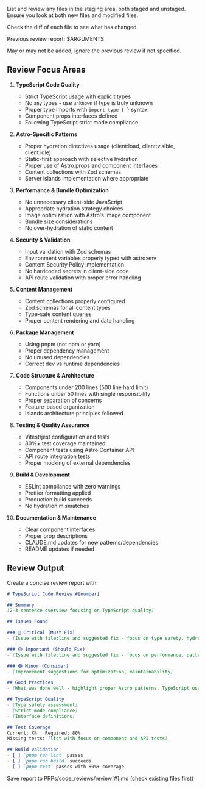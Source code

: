 List and review any files in the staging area, both staged and unstaged.
Ensure you look at both new files and modified files.

Check the diff of each file to see what has changed.

Previous review report: $ARGUMENTS

May or may not be added, ignore the previous review if not specified.

## Review Focus Areas

1. **TypeScript Code Quality**
   - Strict TypeScript usage with explicit types
   - No `any` types - use `unknown` if type is truly unknown
   - Proper type imports with `import type { }` syntax
   - Component props interfaces defined
   - Following TypeScript strict mode compliance

2. **Astro-Specific Patterns**
   - Proper hydration directives usage (client:load, client:visible, client:idle)
   - Static-first approach with selective hydration
   - Proper use of Astro.props and component interfaces
   - Content collections with Zod schemas
   - Server islands implementation where appropriate

3. **Performance & Bundle Optimization**
   - No unnecessary client-side JavaScript
   - Appropriate hydration strategy choices
   - Image optimization with Astro's Image component
   - Bundle size considerations
   - No over-hydration of static content

4. **Security & Validation**
   - Input validation with Zod schemas
   - Environment variables properly typed with astro:env
   - Content Security Policy implementation
   - No hardcoded secrets in client-side code
   - API route validation with proper error handling

5. **Content Management**
   - Content collections properly configured
   - Zod schemas for all content types
   - Type-safe content queries
   - Proper content rendering and data handling

6. **Package Management**
   - Using pnpm (not npm or yarn)
   - Proper dependency management
   - No unused dependencies
   - Correct dev vs runtime dependencies

7. **Code Structure & Architecture**
   - Components under 200 lines (500 line hard limit)
   - Functions under 50 lines with single responsibility
   - Proper separation of concerns
   - Feature-based organization
   - Islands architecture principles followed

8. **Testing & Quality Assurance**
   - Vitest/jest configuration and tests
   - 80%+ test coverage maintained
   - Component tests using Astro Container API
   - API route integration tests
   - Proper mocking of external dependencies

9. **Build & Development**
   - ESLint compliance with zero warnings
   - Prettier formatting applied
   - Production build succeeds
   - No hydration mismatches

10. **Documentation & Maintenance**
    - Clear component interfaces
    - Proper prop descriptions
    - CLAUDE.md updates for new patterns/dependencies
    - README updates if needed

## Review Output

Create a concise review report with:

```markdown
# TypeScript Code Review #[number]

## Summary
[2-3 sentence overview focusing on TypeScript quality]

## Issues Found

### 🔴 Critical (Must Fix)
- [Issue with file:line and suggested fix - focus on type safety, hydration, security]

### 🟡 Important (Should Fix)
- [Issue with file:line and suggested fix - focus on performance, patterns]

### 🟢 Minor (Consider)
- [Improvement suggestions for optimization, maintainability]

## Good Practices
- [What was done well - highlight proper Astro patterns, TypeScript usage]

## TypeScript Quality
- [Type safety assessment]
- [Strict mode compliance]
- [Interface definitions]

## Test Coverage
Current: X% | Required: 80%
Missing tests: [list with focus on component and API tests]

## Build Validation
- [ ] `pnpm run lint` passes
- [ ] `pnpm run build` succeeds
- [ ] `pnpm test` passes with 80%+ coverage
```

Save report to PRPs/code_reviews/review[#].md (check existing files first)